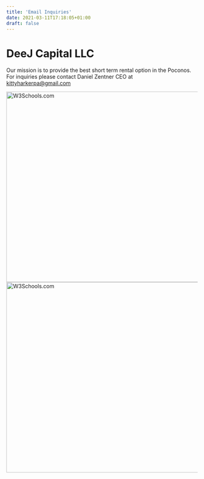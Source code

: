 ```yaml
---
title: 'Email Inquiries'
date: 2021-03-11T17:18:05+01:00
draft: false
---
```


# DeeJ Capital LLC

Our mission is to provide the best short term rental option in the Poconos.
For inquiries please contact Daniel Zentner CEO at kittyharkerpa@gmail.com

<html>
<body>


<img src="https://a0.muscache.com/im/pictures/prohost-api/Hosting-578890568052276720/original/cd0d7b26-baf8-49fb-ae79-b926f30294cd.jpeg?im_w=1200" alt="W3Schools.com" style="width:700px;height:500px;">

</body>
</html>


<html>
<body>

<img src="https://a0.muscache.com/im/pictures/prohost-api/Hosting-578890568052276720/original/2d306e63-8028-4c82-9c47-72eb073ba9eb.jpeg?im_w=1440" alt="W3Schools.com" style="width:700px;height:500px;">

</body>
</html>

